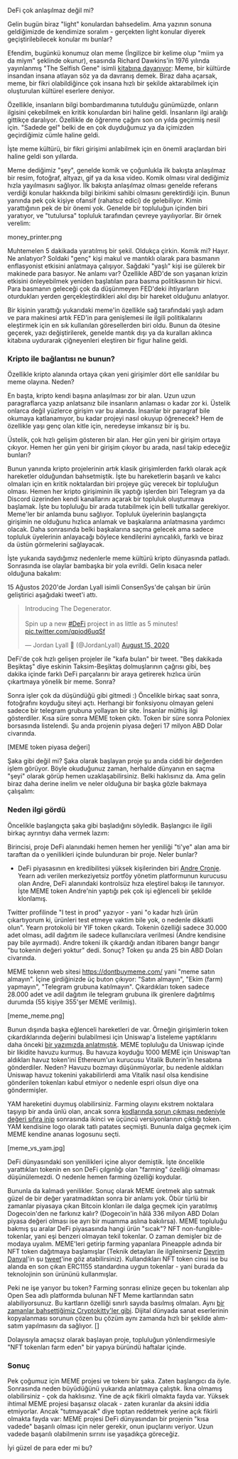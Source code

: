 

DeFi çok anlaşılmaz değil mi?

Gelin bugün biraz "light" konulardan bahsedelim. Ama yazının sonuna geldiğimizde de kendimize soralım - gerçekten light konular diyerek geçiştirilebilecek konular mı bunlar?


Efendim, bugünkü konumuz olan meme (İngilizce bir kelime olup "miim ya da miym" şeklinde okunur), esasında Richard Dawkins'in 1976 yılında yayınlanmış "The Selfish Gene" isimli [kitabına dayanıyor](https://www.coindesk.com/memes-defi-cryptocurrency-yam): Meme, bir kültürde insandan insana atlayan söz ya da davranış demek. Biraz daha açarsak, meme, bir fikri olabildiğince çok insana hızlı bir şekilde aktarabilmek için oluşturulan kültürel eserlere deniyor. 

Özellikle, insanların bilgi bombardımanına tutulduğu günümüzde, onların ilgisini çekebilmek en kritik konulardan biri haline geldi. İnsanların ilgi aralığı gittikçe daralıyor. Özellikle de öğrenme çağını son on yılda geçirmiş nesil için. "Sadede gel" belki de en çok duyduğumuz ya da içimizden geçirdiğimiz cümle haline geldi. 

İşte meme kültürü, bir fikri girişimi anlabilmek için en önemli araçlardan biri haline geldi son yıllarda. 

Meme dediğimiz "şey", genelde komik ve çoğunlukla ilk bakışta anlaşılmaz bir resim, fotoğraf, altyazı, gif ya da kısa video. Komik olması viral dediğimiz hızla yayılmasını sağlıyor. İlk bakışta anlaşılmaz olması genelde referans verdiği konular hakkında bilgi birikimi sahibi olmasını gerektirdiği için. Bunun yanında pek çok kişiye ofansif (rahatsız edici) de gelebiliyor. Kimin yarattığının pek de bir önemi yok. Genelde bir topluluğun içinden biri yaratıyor, ve "tutulursa" topluluk tarafından çevreye yayılıyorlar. Bir örnek verelim: 

money_printer.png

Muhtemelen 5 dakikada yaratılmış bir şekil. Oldukça çirkin. Komik mi? Hayır. Ne anlatıyor? Soldaki "genç" kişi makul ve mantıklı olarak para basmanın enflasyonist etkisini anlatmaya çalışıyor. Sağdaki "yaşlı" kişi ise gülerek bir makinede para basıyor. Ne anlamı var? Özellikle ABD'de son yaşanan krizin etkisini önleyebilmek yeniden başlatılan para basma politikasının bir hicvi. Para basmanın geleceği çok da düşünmeyen FED'deki ihtiyarların oturdukları yerden gerçekleştirdikleri akıl dışı bir hareket olduğunu anlatıyor. 

Bir kişinin yarattığı yukarıdaki meme'in özellikle sağ tarafındaki yaşlı adam ve para makinesi artık FED'in para genişlemesi ile ilgili politikalarını eleştirmek için en sık kullanılan göresellerden biri oldu. Bunun da ötesine geçerek, yazı değiştirilerek, genelde mantık dışı ya da kuralları aklınca kitabına uydurarak çiğneyenleri eleştiren bir figur haline geldi. 

### Kripto ile bağlantısı ne bunun?
Özellikle kripto alanında ortaya çıkan yeni girişimler dört elle sarıldılar bu meme olayına. Neden?

En başta, kripto kendi başına anlaşılması zor bir alan. Uzun uzun paragraflarca yazıp anlatsanız bile insanların anlaması o kadar zor ki.  Üstelik onlarca değil yüzlerce girişim var bu alanda. İnsanlar bir paragraf bile okumaya katlanamıyor, bu kadar projeyi nasıl okuyup öğrenecek? Hem de özellikle yaşı genç olan kitle için, neredeyse imkansız bir iş bu. 

Üstelik, çok hızlı gelişim gösteren bir alan. Her gün yeni bir girişim ortaya çıkıyor. Hemen her gün yeni bir girişim çıkıyor bu arada, nasıl takip edeceğiz bunları?

Bunun yanında kripto projelerinin artık klasik girişimlerden farklı olarak açık hareketler olduğundan bahsetmiştik. İşte bu hareketlerin başarılı ve kalıcı olmaları için en kritik noktalardan biri projeye güç verecek bir topluluğun olması. Hemen her kripto girişiminin ilk yaptığı işlerden biri Telegram ya da Discord üzerinden kendi kanallarını açarak bir topluluk oluşturmaya başlamak. İşte bu topluluğu bir arada tutabilmek için belli tutkallar gerekiyor. Meme'ler bir anlamda bunu sağlıyor. Topluluk üyelerinin başlangıçta girişimin ne olduğunu hızlıca anlamak ve başkalarına anlatmasına yardımcı olacak. Daha sonrasında belki başkalarına saçma gelecek ama sadece topluluk üyelerinin anlayacağı böylece kendilerini ayrıcalıklı, farklı ve biraz da üstün görmelerini sağlayacak. 

İşte yukarıda saydığımız nedenlerle meme kültürü kripto dünyasında patladı. Sonrasında ise olaylar bambaşka bir yola evrildi. Gelin kısaca neler olduğuna bakalım: 

15 Ağustos 2020'de Jordan Lyall isimli ConsenSys'de çalışan bir ürün geliştirici aşağıdaki tweet'i attı. 

<blockquote class="twitter-tweet"><p lang="en" dir="ltr">Introducing The Degenerator. <br><br>Spin up a new <a href="https://twitter.com/hashtag/DeFi?src=hash&amp;ref_src=twsrc%5Etfw">#DeFi</a> project in as little as 5 minutes! <a href="https://t.co/qpiod6uqSf">pic.twitter.com/qpiod6uqSf</a></p>&mdash; Jordan Lyall 🍍 (@JordanLyall) <a href="https://twitter.com/JordanLyall/status/1294466755692081152?ref_src=twsrc%5Etfw">August 15, 2020</a></blockquote> <script async src="https://platform.twitter.com/widgets.js" charset="utf-8"></script>

DeFi'de çok hızlı gelişen projeler ile "kafa bulan" bir tweet. "Beş dakikada Beşiktaş" diye eskinin Taksim-Beşiktaş dolmuşlarının çağrısı gibi, beş dakika içinde farklı DeFi parçalarını bir araya getirerek hızlıca ürün çıkartmaya yönelik bir meme. Sonra?

Sonra işler çok da düşündüğü gibi gitmedi :) Öncelikle birkaç saat sonra, fotoğrafını koyduğu siteyi açtı. Herhangi bir fonksiyonu olmayan geleni sadece bir telegram grubuna yollayan bir site. İnsanlar müthiş ilgi gösterdiler. Kısa süre sonra MEME token çıktı. Token bir süre sonra Poloniex borsasında listelendi. Şu anda projenin piyasa değeri 17 milyon ABD Dolar civarında. 

[MEME token piyasa değeri]

Şaka gibi değil mi? Şaka olarak başlayan proje şu anda ciddi bir değerden işlem görüyor. Böyle okuduğunuz zaman, herhalde dünyanın en saçma "şeyi" olarak görüp hemen uzaklaşabilirsiniz. Belki haklısınız da. Ama gelin biraz daha derine inelim ve neler olduğuna bir başka gözle bakmaya çalışalım: 

### Neden ilgi gördü

Öncelikle başlangıçta şaka gibi başladığını söyledik. Başlangıcı ile ilgili birkaç ayrıntıyı daha vermek lazım: 

Birincisi, proje DeFi alanındaki hemen hemen her yeniliği "ti'ye" alan ama bir taraftan da o yenilikleri içinde bulunduran bir proje. Neler bunlar?

- DeFi piyasasının en kredibilitesi yüksek kişilerinden biri [Andre Cronje](https://twitter.com/AndreCronjeTech). Yearn adı verilen merkeziyetsiz portföy yönetim platformunun kurucusu olan Andre, DeFi alanındaki kontrolsüz hıza eleştirel bakışı ile tanınıyor.  İşte MEME token Andre'nin yaptığı pek çok işi eğlenceli bir şekilde klonlamış. 




Twitter profilinde "I test in prod" yazıyor - yani "o kadar hızlı ürün çıkartıyorum ki, ürünleri test etmeye vaktim bile yok, o nedenle dikkatli olun". Yearn protokolü bir YIF token çıkardı. Tokenin özelliği sadece 30.000 adet olması, adil dağıtım ile sadece kullanıcılara verilmesi (Andre kendisine pay bile ayırmadı). Andre tokeni ilk çıkardığı andan itibaren bangır bangır "bu tokenin değeri yoktur" dedi. Sonuç? Token şu anda 25 bin ABD Doları civarında. 



MEME tokenın web sitesi https://dontbuymeme.com/ yani "meme satın almayın". İçine girdiğinizde üç buton çıkıyor: "Satın almayın", "Ekim (farm) yapmayın", "Telegram grubuna katılmayın". Çıkardıkları token sadece 28.000 adet ve adil dağıtım ile telegram grubuna ilk girenlere dağıtılmış durumda (55 kişiye 355'şer MEME verilmiş). 

[meme_meme.png]

Bunun dışında başka eğlenceli hareketleri de var. Örneğin girişimlerin token çıkardıklarında değerini bulabilmesi için Uniswap'a listeleme yaptıklarını daha önceki [bir yazımızda anlatmıştık](/genel/2020/09/15/nedir-bu-uniswap.html). MEME topluluğu da Uniswap içinde bir likidite havuzu kurmuş. Bu havuza koyduğu 1000 MEME için Uniswap'tan aldıkları havuz token'ini Ethereum'un kurucusu Vitalik Buterin'in hesabına gönderdiler. Neden? Havuzu bozmayı düşünmüyorlar, bu nedenle aldıkları Uniswap havuz tokenini yakabilirlerdi ama Vitalik nasıl olsa kendisine gönderilen tokenları kabul etmiyor o nedenle espri olsun diye ona göndermişler. 

YAM hareketini duymuş olabilirsiniz. Farming olayını ekstrem noktalara taşıyıp bir anda ünlü olan, ancak sonra [kodlarında sorun çıkması nedeniyle değeri sıfıra inip](https://tr.cointelegraph.com/news/yam-token-holders-burnt-the-hardest-after-price-plunges-to-zero) sonrasında ikinci ve üçüncü versiyonlarının çıktığı token. YAM kendisine logo olarak tatlı patates seçmişti. Bununla dalga geçmek içim MEME kendine ananas logosunu seçti. 

[meme_vs_yam.jpg]

DeFi dünyasındaki son yenilikleri içine alıyor demiştik. İşte öncelikle yarattıkları tokenin en son DeFi çılgınlığı olan "farming" özelliği olmaması düşünülemezdi. O nedenle hemen farming özelliği koydular.  

Bununla da kalmadı yenilikler. Sonuç olarak MEME üretmek alıp satmak güzel de bir değer yaratmadıktan sonra bir anlamı yok. Öbür türlü bir zamanlar piyasaya çıkan Bitcoin klonları ile dalga geçmek için yaratılmış Dogecoin'den ne farkınız kalır? (Dogecoin'in hâlâ 336 milyon ABD Doları piyasa değeri olması ise ayrı bir muamma aslına bakılırsa). MEME topluluğu bakmış şu aralar DeFi piyasasında hangi ürün "sıcak"? NFT non-fungible-tokenlar, yani eşi benzeri olmayan tekil tokenlar. O zaman demişler biz de modaya uyalım. MEME'leri getirip farming yapanlara Pineapple adında bir NFT token dağıtmaya başlamışlar (Teknik detayları ile ilgilenirseniz [Devrim Danyal](https://twitter.com/devrimdanyal)'in şu [tweet](https://twitter.com/devrimdanyal/status/1308684329183334402)'ine göz atabilirsiniz). Kullandıkları NFT token cinsi ise bu alanda en son çıkan ERC1155 standardına uygun tokenlar - yani burada da teknolojinin son ürününü kullanmışlar. 

Peki ne işe yarıyor bu token? Farming sonrası elinize geçen bu tokenları alıp Open Sea adlı platformda bulunan NFT Meme kartlarından satın alabiliyorsunuz. Bu kartların özelliği sınırlı sayıda basılmış olmaları. Aynı [bir zamanlar bahsettiğimiz Cryptokitty'ler gibi](/genel/2018/04/06/sanat-icin-blockchain.html). Dijital dünyada sanat eserlerinin kopyalanması sorunun çözen bu çözüm aynı zamanda hızlı bir şekilde alım-satım yapılmasını da sağlıyor. []

Dolayısıyla amaçsız olarak başlayan proje, topluluğun yönlendirmesiyle "NFT tokenları farm eden" bir yapıya büründü haftalar içinde. 


### Sonuç

Pek çoğumuz için MEME projesi ve tokenı bir şaka. Zaten başlangıcı da öyle. Sonrasında neden büyüdüğünü yukarıda anlatmaya çalıştık. İkna olmamış olabilirsiniz - çok da haklısınız. Yine de açık fikirli olmakta fayda var. Yüksek ihtimal MEME projesi başarısız olacak - zaten kuranlar da aksini iddia etmiyorlar. Ancak "tutmayacak" diye toptan reddetmek yerine açık fikirli olmakta fayda var: MEME projesi DeFi dünyasından bir projenin "kısa vadede" başarılı olması için neler gerekir, onun ipuçlarını veriyor. Uzun vadede başarılı olabilmenin sırrını ise yaşadıkça göreceğiz. 

İyi güzel de para eder mi bu? 




